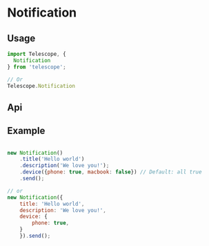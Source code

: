 # Notification

## Usage
```js
import Telescope, {
  Notification
} from 'telescope';

// Or
Telescope.Notification
```


## Api



## Example
```js

new Notification()
	.title('Hello world')
	.description('We love you!');
	.device({phone: true, macbook: false}) // Default: all true
	.send();

// or
new Notification({
	title: 'Hello world',
	description: 'We love you!', 
	device: {
		phone: true,
	}
	}).send();

```